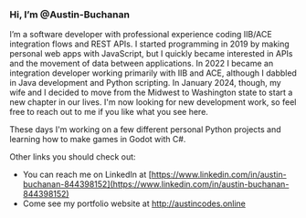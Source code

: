 ### Hi, I’m @Austin-Buchanan

I’m a software developer with professional experience coding IIB/ACE integration flows and REST APIs. I started programming in 2019 by making personal web apps with JavaScript, but I quickly became interested in APIs and the movement of data between applications. In 2022 I became an integration developer working primarily with IIB and ACE, although I dabbled in Java development and Python scripting. In January 2024, though, my wife and I decided to move from the Midwest to Washington state to start a new chapter in our lives. I'm now looking for new development work, so feel free to reach out to me if you like what you see here. 

These days I'm working on a few different personal Python projects and learning how to make games in Godot with C#. 

Other links you should check out:
- You can reach me on LinkedIn at [https://www.linkedin.com/in/austin-buchanan-844398152](https://www.linkedin.com/in/austin-buchanan-844398152)
- Come see my portfolio website at http://austincodes.online
